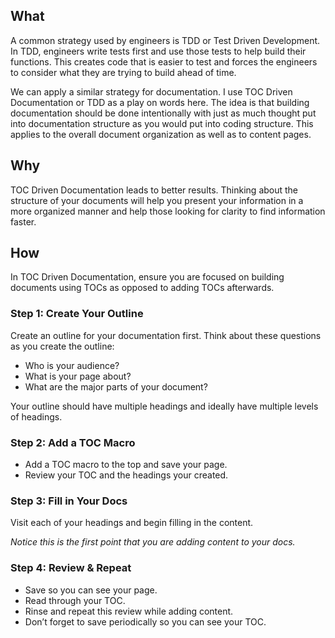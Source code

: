 ## What

A common strategy used by engineers is TDD or Test Driven Development. In TDD, engineers write tests first and use those tests to help build their functions. This creates code that is easier to test and forces the engineers to consider what they are trying to build ahead of time.

We can apply a similar strategy for documentation. I use TOC Driven Documentation or TDD as a play on words here. The idea is that building documentation should be done intentionally with just as much thought put into documentation structure as you would put into coding structure. This applies to the overall document organization as well as to content pages. 

## Why

TOC Driven Documentation leads to better results. Thinking about the structure of your documents will help you present your information in a more organized manner and help those looking for clarity to find information faster.

## How

In TOC Driven Documentation, ensure you are focused on building documents using TOCs as opposed to adding TOCs afterwards.

### Step 1: Create Your Outline

Create an outline for your documentation first. Think about these questions as you create the outline:

* Who is your audience?
* What is your page about?
* What are the major parts of your document?

Your outline should have multiple headings and ideally have multiple levels of headings.

### Step 2: Add a TOC Macro

* Add a TOC macro to the top and save your page.
* Review your TOC and the headings your created.

### Step 3: Fill in Your Docs

Visit each of your headings and begin filling in the content.

*Notice this is the first point that you are adding content to your docs.*

### Step 4: Review & Repeat

* Save so you can see your page.
* Read through your TOC.
* Rinse and repeat this review while adding content.
* Don’t forget to save periodically so you can see your TOC.